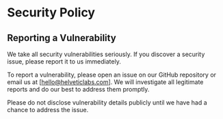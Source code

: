 # Security Policy

## Reporting a Vulnerability

We take all security vulnerabilities seriously. If you discover a security issue, please report it to us immediately.

To report a vulnerability, please open an issue on our GitHub repository or email us at [hello@helveticlabs.com]. We will investigate all legitimate reports and do our best to address them promptly.

Please do not disclose vulnerability details publicly until we have had a chance to address the issue.

